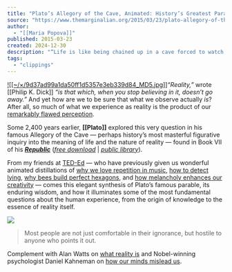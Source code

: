 ```yaml
---
title: "Plato’s Allegory of the Cave, Animated: History’s Greatest Parable Exploring the Nature of Reality"
source: "https://www.themarginalian.org/2015/03/23/plato-allegory-of-the-cave-ted-ed/"
author:
  - "[[Maria Popova]]"
published: 2015-03-23
created: 2024-12-30
description: "“Life is like being chained up in a cave forced to watch shadows flitting across a stone wall.”"
tags:
  - "clippings"
---
```

[![[~/×/9d37ad99a1da50ff1d5357e3eb339d84_MD5.jpg]]](https://www.amazon.com/Republic-Plato/dp/0141442433/?tag=braipick-20)*“Reality,”* wrote [[Philip K. Dick]] *“is that which, when you stop believing in it, doesn’t go away.”* And yet how are we to be sure that what we observe actually *is*? After all, so much of what we experience as reality is the product of our [remarkably flawed perception](https://www.themarginalian.org/2014/06/27/on-looking-alexandra-horowitz-interview/).

Some 2,400 years earlier, **[[Plato]]** explored this very question in his famous Allegory of the Cave — perhaps history’s most masterful figurative inquiry into the meaning of life and the nature of reality — found in Book VII of his [***Republic***](https://www.amazon.com/Republic-Plato/dp/0141442433/?tag=braipick-20) ([*free download*](https://www.amazon.com/Republic-Plato-ebook/dp/B0082SV87G/?tag=braipick-20) | [*public library*](http://www.worldcat.org/title/republic/oclc/812576975&referer=brief_results)).

From my friends at [TED-Ed](http://ed.ted.com/) — who have previously given us wonderful animated distillations of [why we love repetition in music](https://www.themarginalian.org/2014/09/18/on-repeat-margulis/), [how to detect lying](https://www.themarginalian.org/2014/11/06/language-lying-deception/), [why bees build perfect hexagons](https://www.themarginalian.org/2015/01/15/bees-hexagons/), and [how melancholy enhances our creativity](https://www.themarginalian.org/2014/11/28/against-happiness-melancholy-wilson/) — comes this elegant synthesis of Plato’s famous parable, its enduring wisdom, and how it illuminates some of the most fundamental questions about the human experience, from the origin of knowledge to the essence of reality itself.

![](https://www.youtube.com/watch?v=1RWOpQXTltA)

> Most people are not just comfortable in their ignorance, but hostile to anyone who points it out.

Complement with Alan Watts on [what reality is](https://www.themarginalian.org/2015/01/06/alan-watts-reality/) and Nobel-winning psychologist Daniel Kahneman on [how our minds mislead us](https://www.themarginalian.org/2013/10/30/daniel-kahneman-intuition/).